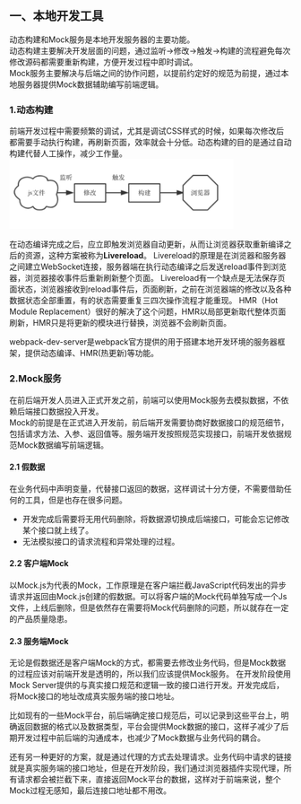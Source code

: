 ## 一、本地开发工具
动态构建和Mock服务是本地开发服务器的主要功能。  
动态构建主要解决开发层面的问题，通过监听->修改->触发->构建的流程避免每次修改源码都需要重新构建，方便开发过程中即时调试。  
Mock服务主要解决与后端之间的协作问题，以提前约定好的规范为前提，通过本地服务器提供Mock数据辅助编写前端逻辑。

### 1.动态构建
前端开发过程中需要频繁的调试，尤其是调试CSS样式的时候，如果每次修改后都需要手动执行构建，再刷新页面，效率就会十分低。动态构建的目的是通过自动构建代替人工操作，减少工作量。
<img src="../img/runtime-compile.png" width="400" />

在动态编译完成之后，应立即触发浏览器自动更新，从而让浏览器获取重新编译之后的资源，这种方案被称为**Livereload**。
Livereload的原理是在浏览器和服务器之间建立WebSocket连接，服务器端在执行动态编译之后发送reload事件到浏览器，浏览器接收事件后重新刷新整个页面。
Livereload有一个缺点是无法保存页面状态，浏览器接收到reload事件后，页面刷新，之前在浏览器端的修改以及各种数据状态全部重置，有的状态需要重复三四次操作流程才能重现。
HMR（Hot Module Replacement）很好的解决了这个问题，HMR以局部更新取代整体页面刷新，HMR只是将更新的模块进行替换，浏览器不会刷新页面。

webpack-dev-server是webpack官方提供的用于搭建本地开发环境的服务器框架，提供动态编译、HMR(热更新)等功能。

### 2.Mock服务
在前后端开发人员进入正式开发之前，前端可以使用Mock服务去模拟数据，不依赖后端接口数据投入开发。  
Mock的前提是在正式进入开发前，前后端开发需要协商好数据接口的规范细节，包括请求方法、入参、返回值等。服务端开发按照规范实现接口，前端开发依据规范Mock数据编写前端逻辑。

#### 2.1 假数据
在业务代码中声明变量，代替接口返回的数据，这样调试十分方便，不需要借助任何的工具，但是也存在很多问题。
* 开发完成后需要将无用代码删除，将数据源切换成后端接口，可能会忘记修改某个接口就上线了。
* 无法模拟接口的请求流程和异常处理的过程。

#### 2.2 客户端Mock
以Mock.js为代表的Mock，工作原理是在客户端拦截JavaScript代码发出的异步请求并返回由Mock.js创建的假数据。可以将客户端的Mock代码单独写成一个Js文件，上线后删除，但是依然存在需要将Mock代码删除的问题，所以就存在一定的产品质量隐患。

#### 2.3 服务端Mock
无论是假数据还是客户端Mock的方式，都需要去修改业务代码，但是Mock数据的过程应该对前端开发是透明的，所以我们应该提供Mock服务。
在开发阶段使用Mock Server提供的与真实接口规范和逻辑一致的接口进行开发。开发完成后，将Mock接口的地址改成真实服务端的接口地址。

比如现有的一些Mock平台，前后端确定接口规范后，可以记录到这些平台上，明确返回数据的格式以及数据类型，平台会提供Mock数据的接口，这样子减少了后期开发过程中前后端的沟通成本，也减少了Mock数据与业务代码的耦合。

还有另一种更好的方案，就是通过代理的方式去处理请求。业务代码中请求的链接就是真实服务端的接口地址，但是在开发阶段，我们通过浏览器插件实现代理，所有请求都会被拦截下来，直接返回Mock平台的数据，这样对于前端来说，整个Mock过程无感知，最后连接口地址都不用改。